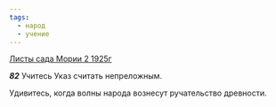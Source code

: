 ```yaml
---
tags:
  - народ
  - учение
---
```


[Листы сада Мории 2 1925г](https://127.0.0.1:4002/agni/1925)

___82___
Учитесь Указ считать непреложным.   

Удивитесь, когда волны народа вознесут ручательство древности.   


